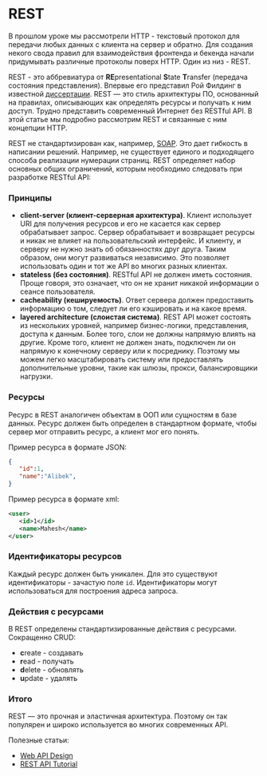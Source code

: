 # REST

В прошлом уроке мы рассмотрели HTTP - текстовый протокол для передачи любых данных с клиента на сервер и обратно.
Для создания некого свода правил для взаимодействия фронтенда и бекенда начали придумывать различные протоколы поверх HTTP. Один из низ - REST.

REST - это аббревиатура от **RE**presentational **S**tate **T**ransfer (передача состояния представления). Впервые его представил Рой Филдинг в известной [диссертации](https://www.ics.uci.edu/~fielding/pubs/dissertation/rest_arch_style.htm). REST — это стиль архитектуры ПО, основанный на правилах, описывающих как определять ресурсы и получать к ним доступ. Трудно представить современный Интернет без RESTful API. В этой статье мы подробно рассмотрим REST и связанные с ним концепции HTTP.

REST не стандартизирован как, например, [SOAP](https://ru.wikipedia.org/wiki/SOAP). Это дает гибкость в написании решений. Например, не существует единого и подходящего способа реализации нумерации страниц. REST определяет набор основных общих ограничений, которым необходимо следовать при разработке RESTful API:

### Принципы

- **client-server (клиент-серверная архитектура)**. Клиент использует URI для получения ресурсов и его не касается как сервер обрабатывает запрос. Сервер обрабатывает и возвращает ресурсы и никак не влияет на пользовательский интерфейс. И клиенту, и серверу не нужно знать об обязанностях друг друга. Таким образом, они могут развиваться независимо. Это позволяет использовать один и тот же API во многих разных клиентах.
- **stateless (без состояния)**. RESTful API не должен иметь состояния. Проще говоря, это означает, что он не хранит никакой информации о сеансе пользователя.
- **сacheability (кешируемость)**. Ответ сервера должен предоставить информацию о том, следует ли его кэшировать и на какое время.
- **layered architecture (cлоистая система)**. REST API может состоять из нескольких уровней, например бизнес-логики, представления, доступа к данным. Более того, слои не должны напрямую влиять на другие. Кроме того, клиент не должен знать, подключен ли он напрямую к конечному серверу или к посреднику. Поэтому мы можем легко масштабировать систему или предоставлять дополнительные уровни, такие как шлюзы, прокси, балансировщики нагрузки.

### Ресурсы

Ресурс в REST аналогичен объектам в ООП или сущностям в базе данных. Ресурс должен быть определен в стандартном формате, чтобы сервер мог отправить ресурс, а клиент мог его понять.

Пример ресурса в формате JSON:

```JSON
{
   "id":1,
   "name":"Alibek",
}
```

Пример ресурса в формате xml:

```xml
<user>
   <id>1</id>
   <name>Mahesh</name>
</user>
```

### Идентификаторы ресурсов

Каждый ресурс должен быть уникален. Для это существуют идентификаторы - зачастую поле `id`. Идентификаторы могут использоваться для построения адреса запроса.

### Действия с ресурсами

В REST определены стандартизированные действия с ресурсами.
Сокращенно CRUD:

- **c**reate - создавать
- **r**ead - получать
- **d**elete - обновлять
- **u**pdate - удалять

### Итого

REST — это прочная и эластичная архитектура. Поэтому он так популярен и широко используется во многих современных API.

Полезные статьи:

- [Web API Design](https://pages.apigee.com/rs/apigee/images/api-design-ebook-2012-03.pdf)
- [REST API Tutorial](https://www.restapitutorial.com/)
